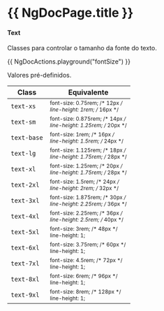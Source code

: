 # {{ NgDocPage.title }}

#### Text

Classes para controlar o tamanho da fonte do texto.

{{ NgDocActions.playground("fontSize") }}

Valores pré-definidos.

| Class    | Equivalente                                                                 |
|----------|---------------------------------------------------------------------------|
| `text-xs`| <span style="font-size: 0.75rem;">font-size: 0.75rem; /* 12px */<br>line-height: 1rem; /* 16px */</span>           |
| `text-sm`| <span style="font-size: 0.75rem;">font-size: 0.875rem; /* 14px */<br>line-height: 1.25rem; /* 20px */</span>       |
| `text-base`| <span style="font-size: 0.75rem;">font-size: 1rem; /* 16px */<br>line-height: 1.5rem; /* 24px */</span>            |
| `text-lg`| <span style="font-size: 0.75rem;">font-size: 1.125rem; /* 18px */<br>line-height: 1.75rem; /* 28px */</span>       |
| `text-xl`| <span style="font-size: 0.75rem;">font-size: 1.25rem; /* 20px */<br>line-height: 1.75rem; /* 28px */</span>       |
| `text-2xl`| <span style="font-size: 0.75rem;">font-size: 1.5rem; /* 24px */<br>line-height: 2rem; /* 32px */</span>            |
| `text-3xl`| <span style="font-size: 0.75rem;">font-size: 1.875rem; /* 30px */<br>line-height: 2.25rem; /* 36px */</span>      |
| `text-4xl`| <span style="font-size: 0.75rem;">font-size: 2.25rem; /* 36px */<br>line-height: 2.5rem; /* 40px */</span>        |
| `text-5xl`| <span style="font-size: 0.75rem;">font-size: 3rem; /* 48px */<br>line-height: 1;</span>                             |
| `text-6xl`| <span style="font-size: 0.75rem;">font-size: 3.75rem; /* 60px */<br>line-height: 1;</span>                          |
| `text-7xl`| <span style="font-size: 0.75rem;">font-size: 4.5rem; /* 72px */<br>line-height: 1;</span>                           |
| `text-8xl`| <span style="font-size: 0.75rem;">font-size: 6rem; /* 96px */<br>line-height: 1;</span>                             |
| `text-9xl`| <span style="font-size: 0.75rem;">font-size: 8rem; /* 128px */<br>line-height: 1;</span>                            |


